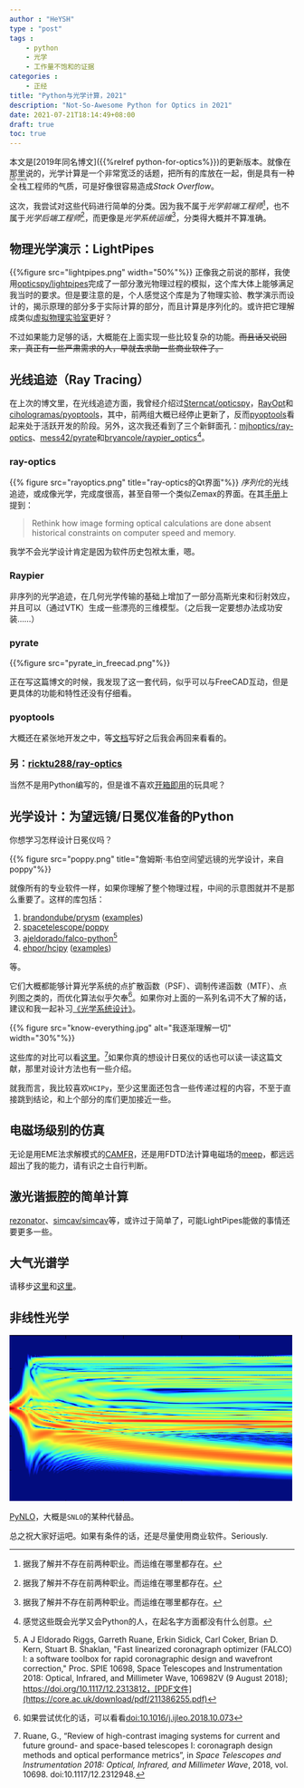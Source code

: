 ```yaml
---
author : "HeYSH"
type : "post"
tags :
    - python
    - 光学
    - 工作量不饱和的证据
categories :
    - 正经
title: "Python与光学计算，2021"
description: "Not-So-Awesome Python for Optics in 2021"
date: 2021-07-21T18:14:49+08:00
draft: true
toc: true
---
```


本文是[2019年同名博文]({{%relref python-for-optics%}})的更新版本。就像在那里说的，光学计算是一个非常宽泛的话题，把所有的库放在一起，倒是具有一种<ruby>全栈<rp>(</rp><rt>full-stack</rt><rp>)</rp></ruby>工程师的气质，可是好像很容易造成*Stack Overflow*。

这次，我尝试对这些代码进行简单的分类。因为我不属于*光学前端工程师*[^no]，也不属于*光学后端工程师*[^no]，而更像是*光学系统运维*[^no]，分类得大概并不算准确。

## 物理光学演示：LightPipes

{{%figure src="lightpipes.png" width="50%"%}}
正像我之前说的那样，我使用[opticspy/lightpipes](https://github.com/opticspy/lightpipes)完成了一部分激光物理过程的模拟，这个库大体上能够满足我当时的要求。但是要注意的是，个人感觉这个库是为了物理实验、教学演示而设计的，揭示原理的部分多于实际计算的部分，而且计算是序列化的。或许把它理解成类似[虚拟物理实验室](https://phet.colorado.edu/zh_CN/simulations/filter?subjects=physics&type=html)更好？

不过如果能力足够的话，大概能在上面实现一些比较复杂的功能。~~而且话又说回来，真正有一些严肃需求的人，早就去求助一些商业软件了。~~

## 光线追迹（Ray Tracing）

在上次的博文里，在光线追迹方面，我曾经介绍过[Sterncat/opticspy](https://github.com/Sterncat/opticspy)，[RayOpt](https://github.com/quartiq/rayopt)和[cihologramas/pyoptools](https://github.com/cihologramas/pyoptools)，其中，前两组大概已经停止更新了，反而[pyoptools](https://github.com/cihologramas/pyoptools)看起来处于活跃开发的阶段。另外，这次我还看到了三个新鲜面孔：[mjhoptics/ray-optics](https://github.com/mjhoptics/ray-optics)、[mess42/pyrate](https://salsa.debian.org/mess42/pyrate/)和[bryancole/raypier_optics](https://github.com/bryancole/raypier_optics)[^name]。

### ray-optics

{{% figure src="rayoptics.png" title="ray-optics的Qt界面"%}}
*序列化*的光线追迹，或成像光学，完成度很高，甚至自带一个类似Zemax的界面。在其[手册](https://ray-optics.readthedocs.io/en/latest/Introduction.html)上提到：

> Rethink how image forming optical calculations are done absent historical constraints on computer speed and memory.

我学不会光学设计肯定是因为软件历史包袱太重，嗯。

### Raypier

非序列的光学追迹，在几何光学传输的基础上增加了一部分高斯光束和衍射效应，并且可以（通过VTK）生成一些漂亮的三维模型。（之后我一定要想办法成功安装……）

### pyrate

{{%figure src="pyrate_in_freecad.png"%}}

正在写这篇博文的时候，我发现了这一套代码，似乎可以与FreeCAD互动，但是更具体的功能和特性还没有仔细看。

### pyoptools

大概还在紧张地开发之中，等[文档](https://pyoptools.readthedocs.io/en/latest/raytrace.html)写好之后我会再回来看看的。

### 另：[ricktu288/ray-optics](https://github.com/ricktu288/ray-optics)

当然不是用Python编写的，但是谁不喜欢[开箱即用](https://ricktu288.github.io/ray-optics/)的玩具呢？

## 光学设计：为望远镜/日冕仪准备的Python

你想学习怎样设计日冕仪吗？ 

{{% figure src="poppy.png" title="詹姆斯·韦伯空间望远镜的光学设计，来自poppy"%}}

就像所有的专业软件一样，如果你理解了整个物理过程，中间的示意图就并不是那么重要了。这样的库包括：

1. [brandondube/prysm](https://github.com/brandondube/prysm) ([examples](https://prysm.readthedocs.io/en/stable/examples/index.html))
2. [spacetelescope/poppy](https://github.com/spacetelescope/poppy)
3. [ajeldorado/falco-python](https://github.com/ajeldorado/falco-python)[^FALCO]
4. [ehpor/hcipy](https://github.com/ehpor/hcipy) ([examples](https://docs.hcipy.org/dev/tutorials/index.html))

等。

它们大概都能够计算光学系统的点扩散函数（PSF）、调制传递函数（MTF）、点列图之类的，而优化算法似乎欠奉[^algo]。如果你对上面的一系列名词不大了解的话，建议和我一起补习[《光学系统设计》](http://www.optzmx.com/forum.php?mod=viewthread&tid=1131&highlight=%B9%E2%D1%A7%CF%B5%CD%B3)。

{{% figure src="know-everything.jpg" alt="我逐渐理解一切" width="30%"%}}

这些库的对比可以看[这里](https://arxiv.org/abs/1807.07042)。[^OOC]如果你真的想设计日冕仪的话也可以读一读这篇文献，那里对设计方法也有一些介绍。

就我而言，我比较喜欢`HCIPy`，至少这里面还包含一些传递过程的内容，不至于直接跳到结论，和上个部分的库们更加接近一些。

## 电磁场级别的仿真

无论是用EME法求解模式的[CAMFR](https://github.com/demisjohn/CAMFR)，还是用FDTD法计算电磁场的[meep](https://github.com/NanoComp/meep)，都远远超出了我的能力，请有识之士自行判断。

## 激光谐振腔的简单计算

[rezonator](www.rezonator.orion-project.org)、[simcav/simcav](https://github.com/simcav/simcav)等，或许过于简单了，可能LightPipes能做的事情还要更多一些。

## 大气光谱学

请移步[这里](https://github.com/erwanp/awesome-spectra#atmospheric-spectra)和[这里](https://www.researchgate.net/publication/333046820_Py4CAtS-PYthon_for_Computational_ATmospheric_Spectroscopy)。

## 非线性光学

![pyNLO](pynlo.png)

[PyNLO](https://github.com/pyNLO/PyNLO)，大概是`SNLO`的某种代替品。

总之祝大家好运吧。如果有条件的话，还是尽量使用商业软件。Seriously.

[^no]: 据我了解并不存在前两种职业。而运维在哪里都存在。
[^name]: 感觉这些既会光学又会Python的人，在起名字方面都没有什么创意。
[^OOC]: Ruane, G., “Review of high-contrast imaging systems for current and future ground- and space-based telescopes I: coronagraph design methods and optical performance metrics”, in <i>Space Telescopes and Instrumentation 2018: Optical, Infrared, and Millimeter Wave</i>, 2018, vol. 10698. doi:10.1117/12.2312948. 
[^FALCO]: A J Eldorado Riggs, Garreth Ruane, Erkin Sidick, Carl Coker, Brian D. Kern, Stuart B. Shaklan, "Fast linearized coronagraph optimizer (FALCO) I: a software toolbox for rapid coronagraphic design and wavefront correction," Proc. SPIE 10698, Space Telescopes and Instrumentation 2018: Optical, Infrared, and Millimeter Wave, 106982V (9 August 2018); https://doi.org/10.1117/12.2313812，[PDF文件](https://core.ac.uk/download/pdf/211386255.pdf)
[^algo]: 如果尝试优化的话，可以看看[doi:10.1016/j.ijleo.2018.10.073](https://www.sciencedirect.com/science/article/abs/pii/S0030402618315821)